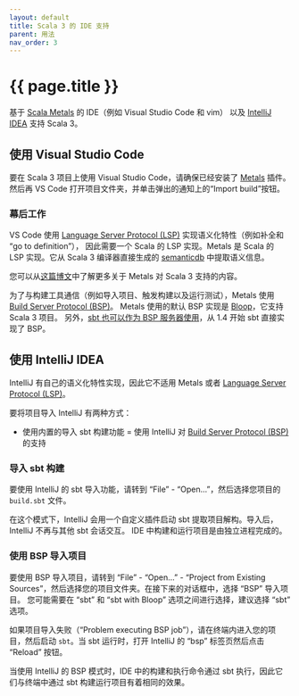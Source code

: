 ```yaml
---
layout: default
title: Scala 3 的 IDE 支持
parent: 用法
nav_order: 3
---
```


# {{ page.title }}

基于 [Scala Metals](https://scalameta.org/metals/) 的 IDE（例如 Visual Studio Code 和 vim）
以及 [IntelliJ IDEA](https://www.jetbrains.com/idea/) 支持 Scala 3。


## 使用 Visual Studio Code

要在 Scala 3 项目上使用 Visual Studio Code，请确保已经安装了 [Metals](https://scalameta.org/metals/docs/editors/vscode.html) 插件。
然后再 VS Code 打开项目文件夹，并单击弹出的通知上的“Import build”按钮。


### 幕后工作

VS Code 使用 [Language Server Protocol (LSP)](https://github.com/Microsoft/language-server-protocol) 实现语义化特性（例如补全和 “go to definition”），
因此需要一个 Scala 的 LSP 实现。Metals 是 Scala 的 LSP 实现。它从 Scala 3 编译器直接生成的 [semanticdb](https://scalameta.org/docs/semanticdb/guide.html)
中提取语义信息。

您可以从[这篇博文]((https://medium.com/virtuslab/introduction-to-metals-with-scala-3-79ebf3120a95))中了解更多关于 Metals 对 Scala 3 支持的内容。

为了与构建工具通信（例如导入项目、触发构建以及运行测试），Metals 使用 [Build Server Protocol (BSP)](https://build-server-protocol.github.io/)。
Metals 使用的默认 BSP 实现是 [Bloop](https://scalacenter.github.io/bloop/)，它支持 Scala 3 项目。
另外，[sbt 也可以作为 BSP 服务器使用](https://scalameta.org/metals/blog/2020/11/06/sbt-BSP-support.html)，从 1.4 开始 sbt 直接实现了 BSP。

## 使用 IntelliJ IDEA

IntelliJ 有自己的语义化特性实现，因此它不适用 Metals 或者 [Language Server Protocol (LSP)](https://github.com/Microsoft/language-server-protocol)。

要将项目导入 IntelliJ 有两种方式：

- 使用内置的导入 sbt 构建功能
= 使用 IntelliJ 对 [Build Server Protocol (BSP)](https://www.jetbrains.com/help/idea/bsp-support.html) 的支持


### 导入 sbt 构建

要使用 IntelliJ 的 sbt 导入功能，请转到 “File” - “Open...”，然后选择您项目的 `build.sbt` 文件。

在这个模式下，IntelliJ 会用一个自定义插件启动 sbt 提取项目解构。导入后，IntelliJ 不再与其他 sbt 会话交互。
IDE 中构建和运行项目是由独立进程完成的。

### 使用 BSP 导入项目

要使用 BSP 导入项目，请转到 “File” - “Open...” - “Project from Existing Sources”，然后选择您的项目文件夹。在接下来的对话框中，选择 “BSP” 导入项目。
您可能需要在 “sbt” 和 “sbt with Bloop” 选项之间进行选择，建议选择 “sbt” 选项。

如果项目导入失败（“Problem executing BSP job”），请在终端内进入您的项目，然后启动 `sbt`。当 sbt 运行时，打开 IntelliJ 的 “bsp” 标签页然后点击 
“Reload” 按钮。

当使用 IntelliJ 的 BSP 模式时，IDE 中的构建和执行命令通过 sbt 执行，因此它们与终端中通过 sbt 构建运行项目有着相同的效果。
